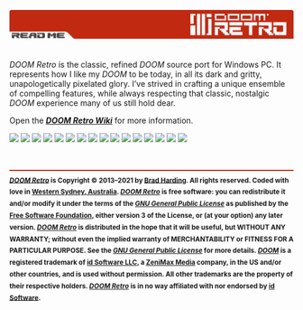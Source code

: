 ![](https://github.com/bradharding/www.doomretro.com/raw/master/readme.png)
<br>
<br>
<br>
*DOOM Retro* is the classic, refined *DOOM* source port for Windows PC. It represents how I like my *DOOM* to be today, in all its dark and gritty, unapologetically pixelated glory. I’ve strived in crafting a unique ensemble of compelling features, while always respecting that classic, nostalgic *DOOM* experience many of us still hold dear.

Open the <b><i>[DOOM Retro Wiki](https://github.com/bradharding/doomretro/wiki)</i></b> for more information.

[![](https://img.shields.io/github/languages/top/bradharding/doomretro.svg)](https://github.com/bradharding/doomretro)
[![](https://img.shields.io/github/languages/code-size/bradharding/doomretro.svg)](https://github.com/bradharding/doomretro)
[![](https://img.shields.io/lgtm/grade/cpp/g/bradharding/doomretro.svg?logo=lgtm&logoWidth=18)](https://lgtm.com/projects/g/bradharding/doomretro/context:cpp)
[![](https://img.shields.io/lgtm/alerts/g/bradharding/doomretro.svg?logo=lgtm&logoWidth=18)](https://lgtm.com/projects/g/bradharding/doomretro/alerts/)
[![](https://img.shields.io/github/license/bradharding/doomretro.svg?logo=gnu)](https://github.com/bradharding/doomretro/wiki/LICENSE)
[![](https://img.shields.io/github/release/bradharding/doomretro.svg)](https://github.com/bradharding/doomretro/releases/latest)
[![](https://img.shields.io/github/release-date/bradharding/doomretro.svg)](https://github.com/bradharding/doomretro/releases/latest)
[![](https://img.shields.io/github/downloads/bradharding/doomretro/latest/total.svg?label=downloads)](https://github.com/bradharding/doomretro/releases/latest)
[![](https://img.shields.io/github/downloads/bradharding/doomretro/total.svg?label=total%20downloads)](https://github.com/bradharding/doomretro/releases)
[![](https://img.shields.io/github/commit-activity/m/bradharding/doomretro.svg)](https://github.com/bradharding/doomretro/commits/master)
[![](https://img.shields.io/github/commits-since/bradharding/doomretro/latest.svg)](https://github.com/bradharding/doomretro/commits/master)
[![](https://img.shields.io/github/last-commit/bradharding/doomretro.svg)](https://github.com/bradharding/doomretro/commits/master)
[![](https://img.shields.io/github/stars/bradharding/doomretro.svg?logo=github)](https://github.com/bradharding/doomretro/stargazers)
[![](https://img.shields.io/twitter/follow/doomretro.svg?style=flat&logo=twitter)](https://twitter.com/doomretro)
[![](https://img.shields.io/discord/485551763542245427?style=flat&logo=discord)](http://discordapp.com/invite/jAfAyWG)
[![](https://img.shields.io/badge/donations-AU$243.72-<COLOR>?style=flat&logo=paypal)](https://www.paypal.com/paypalme/doomretro)
<br>
<br>
<br>
![](https://github.com/bradharding/www.doomretro.com/raw/master/wiki/bigdivider.png)
<sub><b>[*DOOM Retro*](https://www.doomretro.com) is Copyright &copy; 2013&ndash;2021 by [Brad Harding](mailto:brad@doomretro.com). All rights reserved. Coded with love in [Western Sydney, Australia](https://goo.gl/maps/v2aEDEboVsqoetPt7). [*DOOM Retro*](https://www.doomretro.com) is free software: you can redistribute it and/or modify it under the terms of the [*GNU General Public License*](https://github.com/bradharding/doomretro/wiki/LICENSE) as published by the [Free Software Foundation](https://www.fsf.org/), either version 3 of the License, or (at your option) any later version. [*DOOM Retro*](https://www.doomretro.com) is distributed in the hope that it will be useful, but WITHOUT ANY WARRANTY; without even the implied warranty of MERCHANTABILITY or FITNESS FOR A PARTICULAR PURPOSE. See the [*GNU General Public License*](https://github.com/bradharding/doomretro/wiki/LICENSE) for more details. [*DOOM*](https://www.doom.com) is a registered trademark of [id Software LLC](https://www.idsoftware.com), a [ZeniMax Media](https://www.zenimax.com/) company, in the US and/or other countries, and is used without permission. All other trademarks are the property of their respective holders. [*DOOM Retro*](https://www.doomretro.com) is in no way affiliated with nor endorsed by [id Software](https://www.idsoftware.com).</b></sub>

